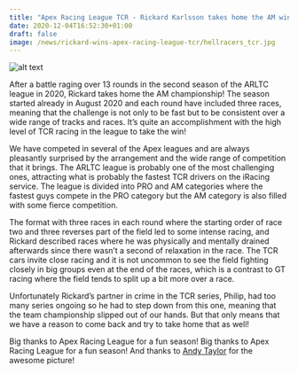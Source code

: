 ```yaml
---
title: "Apex Racing League TCR - Rickard Karlsson takes home the AM win!"
date: 2020-12-04T16:52:30+01:00
draft: false
image: /news/rickard-wins-apex-racing-league-tcr/hellracers_tcr.jpg
---
```

![alt text](/news/rickard-wins-apex-racing-league-tcr/hellracers_tcr.jpg)

After a battle raging over 13 rounds in the second season of the ARLTC league in 2020, Rickard takes home the AM championship! The season started already in August 2020 and each round have included three races, meaning that the challenge is not only to be fast but to be consistent over a wide range of tracks and races. It’s quite an accomplishment with the high level of TCR racing in the league to take the win!

We have competed in several of the Apex leagues and are always pleasantly surprised by the arrangement and the wide range of competition that it brings. The ARLTC league is probably one of the most challenging ones, attracting what is probably the fastest TCR drivers on the iRacing service. The league is divided into PRO and AM categories where the fastest guys compete in the PRO category but the AM category is also filled with some fierce competition.

The format with three races in each round where the starting order of race two and three reverses part of the field led to some intense racing, and Rickard described races where he was physically and mentally drained afterwards since there wasn’t a second of relaxation in the race. The TCR cars invite close racing and it is not uncommon to see the field fighting closely in big groups even at the end of the races, which is a contrast to GT racing where the field tends to split up a bit more over a race.

Unfortunately Rickard’s partner in crime in the TCR series, Philip, had too many series ongoing so he had to step down from this one, meaning that the team championship slipped out of our hands. But that only means that we have a reason to come back and try to take home that as well! 

Big thanks to Apex Racing League for a fun season! Big thanks to Apex Racing League for a fun season! And thanks to [Andy Taylor](https://www.flickr.com/photos/groove200/albums/) for the awesome picture!
